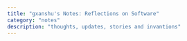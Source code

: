 ```yaml
---
title: "gxanshu's Notes: Reflections on Software"
category: "notes"
description: "thoughts, updates, stories and invantions"
---
```

